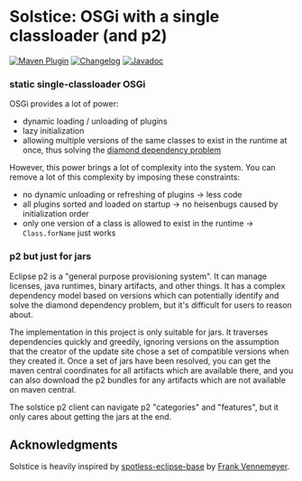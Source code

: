 # Solstice: OSGi with a single classloader (and p2)

[![Maven Plugin](https://img.shields.io/maven-central/v/dev.equo.ide/solstice?color=blue&label=dev.equo.ide%3Asolstice)](https://search.maven.org/artifact/dev.equo.ide/solstice)
[![Changelog](https://img.shields.io/badge/changelog-here-blue)](CHANGELOG.md)
[![Javadoc](https://img.shields.io/badge/javadoc-here-blue)](https://javadoc.io/doc/dev.equo.ide/solstice)

### static single-classloader OSGi

OSGi provides a lot of power:

- dynamic loading / unloading of plugins
- lazy initialization
- allowing multiple versions of the same classes to exist in the runtime at once, thus solving the [diamond dependency problem](https://jlbp.dev/what-is-a-diamond-dependency-conflict#:~:text=A%20diamond%20dependency%20conflict%20is,features%20that%20the%20consumers%20expect.)

However, this power brings a lot of complexity into the system. You can remove a lot of this complexity by imposing these constraints:

- no dynamic unloading or refreshing of plugins -> less code
- all plugins sorted and loaded on startup -> no heisenbugs caused by initialization order
- only one version of a class is allowed to exist in the runtime -> `Class.forName` just works 

### p2 but just for jars

Eclipse p2 is a "general purpose provisioning system". It can manage licenses, java runtimes, binary artifacts, and other things. It has a complex dependency model based on versions which can potentially identify and solve the diamond dependency problem, but it's difficult for users to reason about.

The implementation in this project is only suitable for jars. It traverses dependencies quickly and greedily, ignoring versions on the assumption that the creator of the update site chose a set of compatible versions when they created it. Once a set of jars have been resolved, you can get the maven central coordinates for all artifacts which are available there, and you can also download the p2 bundles for any artifacts which are not available on maven central.

The solstice p2 client can navigate p2 "categories" and "features", but it only cares about getting the jars at the end.

## Acknowledgments
Solstice is heavily inspired by [spotless-eclipse-base](https://github.com/diffplug/spotless/tree/main/_ext/eclipse-base) by [Frank Vennemeyer](https://github.com/fvgh).